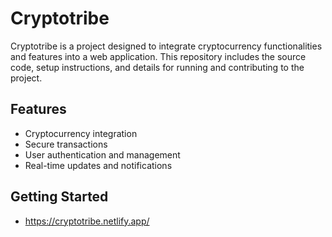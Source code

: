 # Cryptotribe

Cryptotribe is a project designed to integrate cryptocurrency functionalities and features into a web application. This repository includes the source code, setup instructions, and details for running and contributing to the project.

## Features

- Cryptocurrency integration
- Secure transactions
- User authentication and management
- Real-time updates and notifications

## Getting Started

- https://cryptotribe.netlify.app/